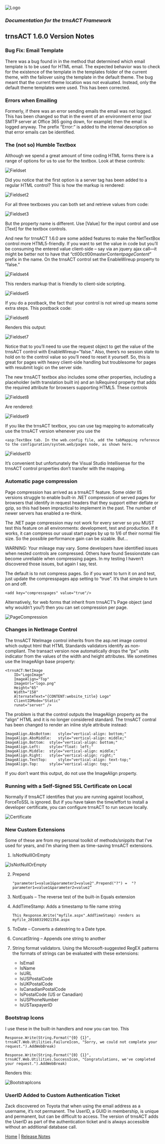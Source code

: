 ![Logo](../img/logo_default.png)  

### *Documentation for the trnsACT Framework*

## trnsACT 1.6.0 Version Notes

### Bug Fix: Email Template

There was a bug found in in the method that determined which email template is to be used for HTML email. The expected behavior was to check for the existence of the template in the templates folder of the current theme, with the failover using the template in the default theme. The bug meant that the current theme location was not evaluated. Instead, only the default theme templates were used. This has been corrected.

### Errors when Emailing

Formerly, if there was an error sending emails the email was not logged. This has been changed so that in the event of an environment error (our SMTP server at Office 365 going down, for example) then the email is logged anyway. The prefix “Error:” is added to the internal description so that error emails can be identified.

### The (not so) Humble Textbox

Although we spend a great amount of time coding HTML forms there is a range of options for us to use for the textbox. Look at these controls:

 ![Fieldset](../img/fieldset.png)

Did you notice that the first option is a server tag has been added to a regular HTML control? This is how the markup is rendered:

 ![Fieldset2](../img/fieldset2.png)

 For all three textboxes you can both set and retrieve values from code:

  ![Fieldset3](../img/fieldset3.png)

But the property name is different. Use [Value] for the input control and use [Text] for the textbox controls.

And new for trnsACT 1.6.0 are some added features to make the NetTextBox control more HTML5-friendly. If you want to set the value in code but you’ll be consuming the entered value client-side – say via an jquery ajax call—it might be better not to have that “ctl00$ctl00$masterContent$pageContent$” prefix in the name. On the trnsACT control set the EnableWireup property to “false.” 

  ![Fieldset4](../img/fieldset4.png)

This renders markup that is friendly to client-side scripting. 

  ![Fieldset5](../img/fieldset5.png)

If you do a postback, the fact that your control is not wired up means some extra steps. This postback code: 

  ![Fieldset6](../img/fieldset6.png)

Renders this output:

  ![Fieldset7](../img/fieldset7.png)

Notice that to you’ll need to use the request object to get the value of the trnsACT control with EnableWireup=”false.” Also, there’s no session state to hold on to the control value so you’ll need to reset it yourself. So, this is great for pages with heavy client-side handling but troublesome for pages with resubmit logic on the server side.

The new trnsACT textbox also includes some other properties, including a placeholder (with translation built in) and an IsRequired property that adds the required attribute for browsers supporting HTML5. These controls

  ![Fieldset8](../img/fieldset8.png)

Are rendered: 

  ![Fieldset9](../img/fieldset9.png)

If you like the trnsACT textbox, you can use tag mapping to automatically use the trnsACT version whenever you use the 

    <asp:TextBox tab. In the web.config file, add the tabMapping reference to the configuration/system.web/pages node, as shown here.

  ![Fieldset10](../img/fieldset10.png)

It’s convenient but unfortunately the Visual Studio Intellisense for the trnsACT control properties don’t transfer with the mapping.

### Automatic page compression

Page compression has arrived as a trnsACT feature. Some older IIS versions struggle to enable built-in .NET compression of served pages for browsers that identify in request headers that they support either deflate or gzip, so this had been impractical to implement in the past. The number of newer servers has enabled a re-think.

The .NET page compression may not work for every server so you MUST test this feature on all environments: development, test and production. If it works, it can compress our usual start pages by up to 1/6 of their normal file size. So the possible performance gain can be sizable. But...

WARNING: Your mileage may vary. Some developers have identified issues when nested controls are compressed. Others have found Sessionstate can become unreliable when compressing pages. In my testing I haven’t discovered those issues, but again I say, test. 

The default is to not compress pages. So if you want to turn it on and test, just update the compresspages app setting to “true”. It’s that simple to turn on and off.

    <add key="compresspages" value="true"/> 

Alternatively, for web forms that inherit from trnsACT’s Page object (and why wouldn’t you?) then you can set compression per page. 

  ![PageCompression](../img/pagecompression.png)

### Changes in NetImage Control

The trnsACT NteImage control inherits from the asp.net image control which output html that HTML Standards validators identify as non-compliant. The transact version now automatically drops the “px” units indicator from the values of the width and height attributes. We sometimes use the ImageAlign base property:

    <trnsACT:NetImage
        ID="LogoImage"
        ImageAlign="Top"
        ImageUrl="logo.png"
        Height="65"
        Width="158" 
        AlternateText="{CONTENT:website_title} Logo"
        ClientIDMode="Static"
        runat="server" />

The problem is that the control outputs the ImageAlign property as the “align” HTML and it is no longer considered standard. The trnsACT contral has been changed to render an inline style attribute instead:

    ImageAlign.AbsBottom: 	style="vertical-align: bottom;" 
    ImageAlign.AbsMiddle: 	style="vertical-align: middle;"
    ImageAlign.Bottom: 	style="vertical-align: bottom;"
    ImageAlign.Left: 	style="float: left;"
    ImageAlign.Middle: 	style="vertical-align: middle;"
    ImageAlign.Right:  	style="vertical-align: right;"
    ImageAlign.TextTop:  	style="vertical-align: text-top;"
    ImageAlign.Top:  	style="vertical-align: top;"

If you don’t want this output, do not use the ImageAlign property.

### Running with a Self-Signed SSL Certificate on Local

Normally if trnsACT identifies that you are running against localhost, ForceToSSL is ignored. But if you have taken the time/effort to install a developer certificate, you can configure trnsACT to run secure locally.

  ![Certificate](../img/certificate.png)

### New Custom Extensions

Some of these are from my personal toolkit of methods/snippits that I’ve used for years, and I’m sharing them as time-saving trnsACT extensions.

1.	IsNotNullIOrEmpty

   ![IsNotNullOrEmpty](../img/isnotnullorempty.png)

2.	Prepend
    
    `"parameter1=value1&parameter2=value2".Prepend("?") =  "?parameter1=value1&parameter2=value2”
`
3.	NotEquals – The reverse test of the built-in Equals extension

4.	AddTimeStamp: Adds a timestamp to file name string

    `This Response.Write("myfile.aspx".AddTimeStamp) renders as myfile_20160319021354.aspx`

5.	ToDate – Converts a datestring to a Date type.
6.	ConcatString – Appends one string to another
7.	String format validators. Using the Microsoft-suggested RegEX patterns the formats of strings can be evaluated with these extensions:
    * IsEmail
    * IsName
    * IsURL
    * IsUSPostalCode
    * IsUKPostalCode
    * IsCanadianPostalCode
    * IsPostalCode (US or Canadian)
    * IsUSPhoneNumber
    * IsUSTaxpayerID

### Bootstrap Icons

I use these in the built-in handlers and now you can too. 
This 

    Response.Write(String.Format("{0} {1}", trnsACT.Web.Utilities.FailureIcon, "Sorry, we could not complete your request.").AddWebBreak)
    
    Response.Write(String.Format("{0} {1}", trnsACT.Web.Utilities.SuccessIcon, "Congratulations, we've completed your request.").AddWebBreak)

Renders this:

   ![BootstrapIcons](../img/bootstrapicons.png)

### UserID Added to Custom Authentication Ticket

Zack discovered on Toyota that when using the email address as a username, it’s not permanent. The UserID, a GUID in membership, is unique and permanent, but can be difficult to access. The version of trnsACT adds the UserID as part of the authentication ticket and is always accessible without an additional database call.

[Home](../README.md) \| [Release Notes](releasenotes.md)